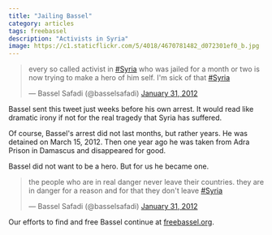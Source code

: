```yaml
---
title: "Jailing Bassel"
category: articles
tags: freebassel
description: "Activists in Syria"
image: https://c1.staticflickr.com/5/4018/4670781482_d072301ef0_b.jpg
---
```

<blockquote class="twitter-tweet" data-lang="en"><p lang="en" dir="ltr">every so called activist in <a href="https://twitter.com/hashtag/Syria?src=hash">#Syria</a> who was jailed for a month or two is now trying to make a hero of him self. I&#39;m sick of that <a href="https://twitter.com/hashtag/Syria?src=hash">#Syria</a></p>&mdash; Bassel Safadi (@basselsafadi) <a href="https://twitter.com/basselsafadi/status/164354870567116800">January 31, 2012</a></blockquote>

Bassel sent this tweet just weeks before his own arrest. It would read like
dramatic irony if not for the real tragedy that Syria has suffered.

Of course, Bassel's arrest did not last months, but rather years. He was
detained on March 15, 2012. Then one year ago he was taken from Adra Prison
in Damascus and disappeared for good.

Bassel did not want to be a hero. But for us he became one.

<blockquote class="twitter-tweet" data-lang="en"><p lang="en" dir="ltr">the people who are in real danger never leave their countries. they are in danger for a reason and for that they don&#39;t leave <a href="https://twitter.com/hashtag/Syria?src=hash">#Syria</a></p>&mdash; Bassel Safadi (@basselsafadi) <a href="https://twitter.com/basselsafadi/status/164355948582932480">January 31, 2012</a></blockquote>

Our efforts to find and free Bassel continue
at [freebassel.org](http://freebassel.org/).

